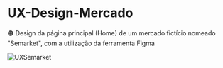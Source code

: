 # UX-Design-Mercado

🟠 Design da página principal (Home) de um mercado fictício nomeado "Semarket", com a utilização da ferramenta Figma 

![UXSemarket](https://github.com/DiegoMoraes-Coding/UX-Design-Mercado/assets/100736024/159e33c2-b634-48c7-a0e7-73e2914d7ab4)
